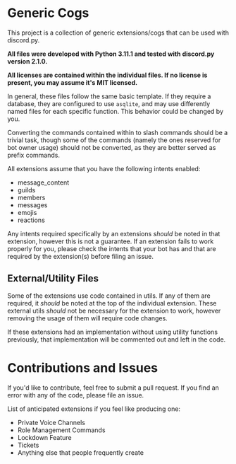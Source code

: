 # Generic Cogs

This project is a collection of generic extensions/cogs that can be used with discord.py.

**All files were developed with Python 3.11.1 and tested with discord.py version 2.1.0.**

**All licenses are contained within the individual files. If no license is present, you may assume it's MIT licensed.**

In general, these files follow the same basic template. If they require a database, they are configured to use `asqlite`, and may use differently named files for each specific function. This behavior could be changed by you.

Converting the commands contained within to slash commands should be a trivial task, though some of the commands (namely the ones reserved for bot owner usage) should not be converted, as they are better served as prefix commands.

All extensions assume that you have the following intents enabled:
- message_content
- guilds
- members
- messages
- emojis
- reactions

Any intents required specifically by an extensions *should* be noted in that extension, however this is not a guarantee. If an extension fails to work properly for you, please check the intents that your bot has and that are required by the extension(s) before filing an issue.

## External/Utility Files

Some of the extensions use code contained in utils. If any of them are required, it *should* be noted at the top of the individual extension. These external utils *should* not be necessary for the extension to work, however removing the usage of them will require code changes.

If these extensions had an implementation without using utility functions previously, that implementation will be commented out and left in the code.

# Contributions and Issues

If you'd like to contribute, feel free to submit a pull request. If you find an error with any of the code, please file an issue.

List of anticipated extensions if you feel like producing one:
- Private Voice Channels
- Role Management Commands
- Lockdown Feature
- Tickets
- Anything else that people frequently create